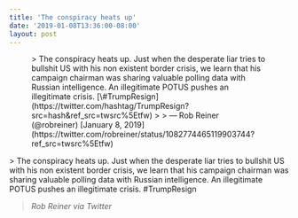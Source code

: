```yaml
---
title: 'The conspiracy heats up'
date: '2019-01-08T13:36:00-08:00'
layout: post
---
```


<figure class="wp-block-embed is-type-rich is-provider-twitter wp-block-embed-twitter"><div class="wp-block-embed__wrapper">> The conspiracy heats up. Just when the desperate liar tries to bullshit US with his non existent border crisis, we learn that his campaign chairman was sharing valuable polling data with Russian intelligence. An illegitimate POTUS pushes an illegitimate crisis. [\#TrumpResign](https://twitter.com/hashtag/TrumpResign?src=hash&ref_src=twsrc%5Etfw)
> 
> — Rob Reiner (@robreiner) [January 8, 2019](https://twitter.com/robreiner/status/1082774465119903744?ref_src=twsrc%5Etfw)

<script async="" charset="utf-8" src="https://platform.twitter.com/widgets.js"></script></div></figure>> The conspiracy heats up. Just when the desperate liar tries to bullshit US with his non existent border crisis, we learn that his campaign chairman was sharing valuable polling data with Russian intelligence. An illegitimate POTUS pushes an illegitimate crisis. #TrumpResign
> 
> <cite>Rob Reiner via Twitter</cite>